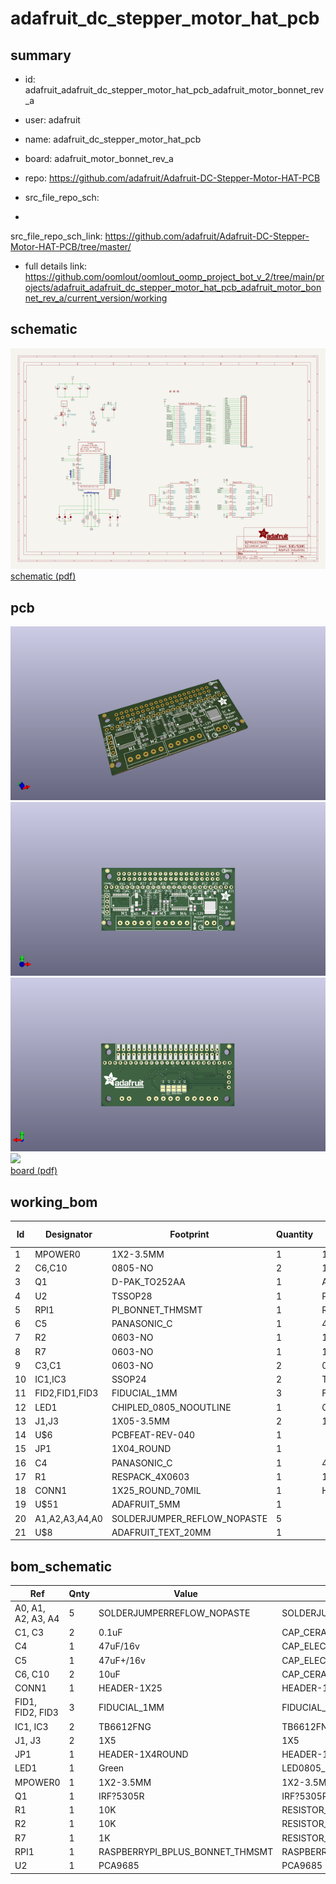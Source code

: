 # adafruit_dc_stepper_motor_hat_pcb
 
## summary 
* id: adafruit_adafruit_dc_stepper_motor_hat_pcb_adafruit_motor_bonnet_rev_a
* user: adafruit
* name: adafruit_dc_stepper_motor_hat_pcb
* board: adafruit_motor_bonnet_rev_a
* repo: https://github.com/adafruit/Adafruit-DC-Stepper-Motor-HAT-PCB



* src_file_repo_sch: 
*
 src_file_repo_sch_link: https://github.com/adafruit/Adafruit-DC-Stepper-Motor-HAT-PCB/tree/master/
* full details link: https://github.com/oomlout/oomlout_oomp_project_bot_v_2/tree/main/projects/adafruit_adafruit_dc_stepper_motor_hat_pcb_adafruit_motor_bonnet_rev_a/current_version/working  

## schematic  
![](working_schematic_600.png)  
[schematic (pdf)](working_schematic.pdf)  

## pcb  
![](working_3d_600.png) 
![](working_3d_front_600.png)  
![](working_3d_back_600.png)  
![](working_600.png)  
[board (pdf)](working.pdf)  

## working_bom
| Id | Designator | Footprint | Quantity | Designation | Supplier and ref |  | None | 
| --- | --- | --- | --- | --- | --- | --- | --- | 
| 1 | MPOWER0 | 1X2-3.5MM | 1 | 1X2-3.5MM |  |  | [''] | 
| 2 | C6,C10 | 0805-NO | 2 | 10uF |  |  | [''] | 
| 3 | Q1 | D-PAK_TO252AA | 1 | AOD417 |  |  | [''] | 
| 4 | U2 | TSSOP28 | 1 | PCA9685 |  |  | [''] | 
| 5 | RPI1 | PI_BONNET_THMSMT | 1 | RASPBERRYPI_BPLUS_BONNET_THMSMT |  |  | [''] | 
| 6 | C5 | PANASONIC_C | 1 | 47uF+/16v |  |  | [''] | 
| 7 | R2 | 0603-NO | 1 | 10K |  |  | [''] | 
| 8 | R7 | 0603-NO | 1 | 1K |  |  | [''] | 
| 9 | C3,C1 | 0603-NO | 2 | 0.1uF |  |  | [''] | 
| 10 | IC1,IC3 | SSOP24 | 2 | TB6612FNG |  |  | [''] | 
| 11 | FID2,FID1,FID3 | FIDUCIAL_1MM | 3 | FIDUCIAL_1MM |  |  | [''] | 
| 12 | LED1 | CHIPLED_0805_NOOUTLINE | 1 | Green |  |  | [''] | 
| 13 | J1,J3 | 1X05-3.5MM | 2 | 1X5 |  |  | [''] | 
| 14 | U$6 | PCBFEAT-REV-040 | 1 |  |  |  | [''] | 
| 15 | JP1 | 1X04_ROUND | 1 |  |  |  | [''] | 
| 16 | C4 | PANASONIC_C | 1 | 47uF/16v |  |  | [''] | 
| 17 | R1 | RESPACK_4X0603 | 1 | 10K |  |  | [''] | 
| 18 | CONN1 | 1X25_ROUND_70MIL | 1 | HEADER-1X25 |  |  | [''] | 
| 19 | U$51 | ADAFRUIT_5MM | 1 |  |  |  | [''] | 
| 20 | A1,A2,A3,A4,A0 | SOLDERJUMPER_REFLOW_NOPASTE | 5 |  |  |  | [''] | 
| 21 | U$8 | ADAFRUIT_TEXT_20MM | 1 |  |  |  | [''] | 


## bom_schematic
| Ref | Qnty | Value | Cmp name | Footprint | Description | Vendor | DNP | 
| --- | --- | --- | --- | --- | --- | --- | --- | 
| A0, A1, A2, A3, A4 | 5 | SOLDERJUMPERREFLOW_NOPASTE | SOLDERJUMPERREFLOW_NOPASTE | working:SOLDERJUMPER_REFLOW_NOPASTE |  |  |  | 
| C1, C3 | 2 | 0.1uF | CAP_CERAMIC0603_NO | working:0603-NO |  |  |  | 
| C4 | 1 | 47uF/16v | CAP_ELECTROLYTICPANASONIC_C | working:PANASONIC_C |  |  |  | 
| C5 | 1 | 47uF+/16v | CAP_ELECTROLYTICPANASONIC_C | working:PANASONIC_C |  |  |  | 
| C6, C10 | 2 | 10uF | CAP_CERAMIC0805-NOOUTLINE | working:0805-NO |  |  |  | 
| CONN1 | 1 | HEADER-1X25 | HEADER-1X25 | working:1X25_ROUND_70MIL |  |  |  | 
| FID1, FID2, FID3 | 3 | FIDUCIAL_1MM | FIDUCIAL_1MM | working:FIDUCIAL_1MM |  |  |  | 
| IC1, IC3 | 2 | TB6612FNG | TB6612FNG | working:SSOP24 |  |  |  | 
| J1, J3 | 2 | 1X5 | 1X5 | working:1X05-3.5MM |  |  |  | 
| JP1 | 1 | HEADER-1X4ROUND | HEADER-1X4ROUND | working:1X04_ROUND |  |  |  | 
| LED1 | 1 | Green | LED0805_NOOUTLINE | working:CHIPLED_0805_NOOUTLINE |  |  |  | 
| MPOWER0 | 1 | 1X2-3.5MM | 1X2-3.5MM | working:1X2-3.5MM |  |  |  | 
| Q1 | 1 | IRF?5305R | IRF?5305R | working:D-PAK_TO252AA |  |  |  | 
| R1 | 1 | 10K | RESISTOR_4PACK | working:RESPACK_4X0603 |  |  |  | 
| R2 | 1 | 10K | RESISTOR_0603_NOOUT | working:0603-NO |  |  |  | 
| R7 | 1 | 1K | RESISTOR_0603_NOOUT | working:0603-NO |  |  |  | 
| RPI1 | 1 | RASPBERRYPI_BPLUS_BONNET_THMSMT | RASPBERRYPI_BPLUS_BONNET_THMSMT | working:PI_BONNET_THMSMT |  |  |  | 
| U2 | 1 | PCA9685 | PCA9685 | working:TSSOP28 |  |  |  | 



